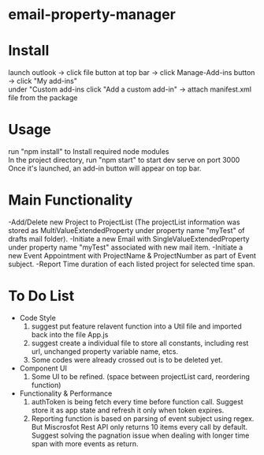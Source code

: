 # email-property-manager

# Install
launch outlook -> click file button at top bar -> click Manage-Add-ins button -> click "My add-ins" <br />
under "Custom add-ins click "Add a custom add-in" -> attach manifest.xml file from the package <br />

# Usage
run "npm install" to Install required node modules <br />
In the project directory, run "npm start" to start dev serve on port 3000 <br />
Once it's launched, an add-in button will appear on top bar.

# Main Functionality
-Add/Delete new Project to ProjectList
(The projectList information was stored as MultiValueExtendedProperty under property name "myTest" of drafts mail folder).
-Initiate a new Email with SingleValueExtendedProperty under property name "myTest" associated with new mail item.
-Initiate a new Event Appointment with ProjectName & ProjectNumber as part of Event subject.
-Report Time duration of each listed project for selected time span.

# To Do List
- Code Style
  1. suggest put feature relavent function into a Util file and imported back into the file App.js
  2. suggest create a individual file to store all constants, including rest url, unchanged property variable name, etcs.
  3. Some codes were already crossed out is to be deleted yet.
- Component UI
  1. Some UI to be refined. (space between projectList card, reordering function)
- Functionality & Performance
  1. authToken is being fetch every time before function call. Suggest store it as app state and refresh it only when token expires.
  2. Reporting function is based on parsing of event subject using regex. But Miscrosfot Rest API only returns 10 items every call by default. Suggest solving the pagnation issue when dealing with longer time span with more events as return. 
  
